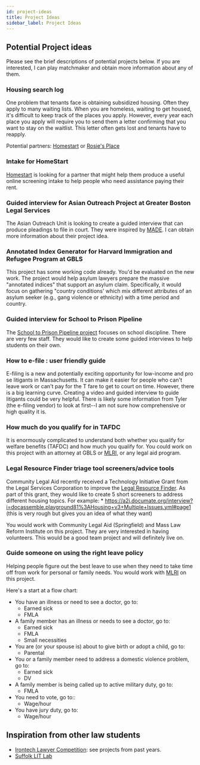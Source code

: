 ```yaml
---
id: project-ideas
title: Project Ideas
sidebar_label: Project Ideas
---
```


## Potential Project ideas

Please see the brief descriptions of potential projects below. If you are interested, I can play matchmaker and obtain more information about any of them.

### Housing search log
One problem that tenants face is obtaining subsidized housing. Often they apply to many waiting lists. When you are homeless, waiting to get housed, it's difficult to keep track of the places you apply. However, every year each place you apply will require you to send them a letter confirming that you want to stay on the waitlist. This letter often gets lost and tenants have to reapply.

Potential partners: [Homestart](https://www.homestart.org) or [Rosie's Place](https://www.rosiesplace.org)

### Intake for HomeStart

[Homestart](https://www.homestart.org) is looking for a partner that might help them produce a useful online screening intake to help people who need assistance paying their rent.

### Guided interview for Asian Outreach Project at Greater Boston Legal Services

The Asian Outreach Unit is looking to create a guided interview that can produce pleadings to file in court. They were inspired by [MADE](https://www.gbls.org/MADE). I can obtain more information about their project idea.

### Annotated Index Generator for Harvard Immigration and Refugee Program at GBLS

This project has some working code already. You'd be evaluated on the new work. The project would help asylum lawyers prepare the massive "annotated indices" that support an asylum claim. Specifically, it would focus on gathering "country conditions' which mix different attributes of an asylum seeker (e.g., gang violence or ethnicity) with a time period and country.

### Guided interview for School to Prison Pipeline

The [School to Prison Pipeline project](https://www.gbls.org/our-work/elder-health-disability/school-to-prison-pipeline-intervention-project) focuses on school discipline. There are very few staff. They would like to create some guided interviews to help students on their own.

### How to e-file : user friendly guide

E-filing is a new and potentially exciting opportunity for low-income and pro se litigants in Massachusetts. It can make it easier for people who can't leave work or can't pay for the T fare to get to court on time. However, there is a big learning curve. Creating a video and guided interview to guide litigants could be very helpful. There is likely some information from Tyler (the e-filing vendor) to look at first--I am not sure how comprehensive or high quality it is.

### How much do you qualify for in TAFDC

It is enormously complicated to understand both whether you qualify for welfare benefits (TAFDC) and how much you qualify for. You could work on this project with an attorney at GBLS or [MLRI](https://www.mlri.org), or any legal aid program.

### Legal Resource Finder triage tool screeners/advice tools

Community Legal Aid recently received a Technology Initiative Grant from the Legal Services Corporation to improve the [Legal Resource Finder](https://www.masslegalservices.org/FindLegalAid). As part of this grant, they would like to create 5 short screeners to address different housing topics. For example: 
    * https://a2j.documate.org/interview?i=docassemble.playground81%3AHousing+v3+Multiple+Issues.yml#page1 (this is very rough but gives you an idea of what they want)

You would work with Community Legal Aid (Springfield) and Mass Law Reform Institute on this project. They are very interested in having volunteers. This would be a good team project and will definitely live on.

### Guide someone on using the right leave policy

Helping people figure out the best leave to use when they need to take time off from work for personal or family needs. You would work with [MLRI](https://www.mlri.org) on this project.

Here's a start at a flow chart:

* You have an illness or need to see a doctor, go to:
    * Earned sick
    * FMLA
* A family member has an illness or needs to see a doctor, go to:
    * Earned sick
    * FMLA
    * Small necessities
* You are (or your spouse is) about to give birth or adopt a child, go to:
    * Parental
* You or a family member need to address a domestic violence problem, go to:
    * Earned sick
    * DV
* A family member is being called up to active military duty, go to:
    * FMLA
* You need to vote, go to::
    * Wage/hour
* You have jury duty, go to:
    * Wage/hour

## Inspiration from other law students

* [Irontech Lawyer Competition](https://www.georgetowntech.org/irontechlawyer): see projects from past years.
* [Suffolk LIT Lab](https://suffolklitlab.org/portfolio/)
